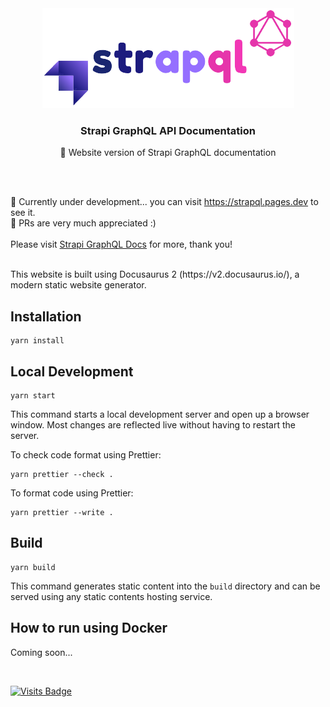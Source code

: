 <div align="center">
  <img src="https://raw.githubusercontent.com/kevinadhiguna/strapi-graphql-documentation/master/assets/images/strapql.png" />
  <h3 align="center">Strapi GraphQL API Documentation</h3>

  <p align="center">
    🚀 Website version of Strapi GraphQL documentation
    <!--
    <br />
    <a href="https://github.com/kevinadhiguna/strapi-graphql-documentation#-table-of-contents"><strong>Explore the docs »</strong></a>
    <br />
    <br />
    <a href="https://github.com/kevinadhiguna/strapi-graphql-documentation/issues">Report Bug</a>
    ·
    <a href="https://github.com/kevinadhiguna/strapi-graphql-documentation/issues">Request Feature</a>
    -->
  </p>
</div>
<br/><br/>

🚧 Currently under development... you can visit https://strapql.pages.dev to see it.<br/>
💖 PRs are very much appreciated :)
<br/>
<br />
Please visit [Strapi GraphQL Docs](https://github.com/kevinadhiguna/strapi-graphql-documentation) for more, thank you!

<br />
This website is built using Docusaurus 2 (https://v2.docusaurus.io/), a modern static website generator.

## Installation

```console
yarn install
```

## Local Development

```console
yarn start
```

This command starts a local development server and open up a browser window. Most changes are reflected live without having to restart the server.

To check code format using Prettier:

```console
yarn prettier --check .
```

To format code using Prettier:

```console
yarn prettier --write .
```

## Build

```console
yarn build
```

This command generates static content into the `build` directory and can be served using any static contents hosting service.

## How to run using Docker

Coming soon...

<br />

[![Visits Badge](https://badges.pufler.dev/visits/kevinadhiguna/strapql)](https://github.com/kevinadhiguna)

<!--
## Deployment

```console
GIT_USER=<Your GitHub username> USE_SSH=true yarn deploy
```

If you are using GitHub pages for hosting, this command is a convenient way to build the website and push to the `gh-pages` branch.
-->
